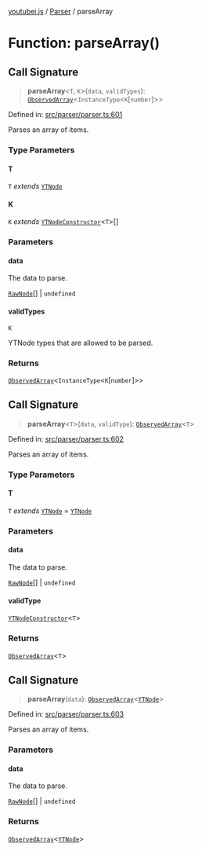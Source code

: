 [youtubei.js](../../../../README.md) / [Parser](../README.md) / parseArray

# Function: parseArray()

## Call Signature

> **parseArray**\<`T`, `K`\>(`data`, `validTypes`): [`ObservedArray`](../../Helpers/type-aliases/ObservedArray.md)\<`InstanceType`\<`K`\[`number`\]\>\>

Defined in: [src/parser/parser.ts:601](https://github.com/LuanRT/YouTube.js/blob/0733f60b57877f6b8b87dfd5cc6195b5085f5c09/src/parser/parser.ts#L601)

Parses an array of items.

### Type Parameters

#### T

`T` *extends* [`YTNode`](../../Helpers/classes/YTNode.md)

#### K

`K` *extends* [`YTNodeConstructor`](../../Helpers/interfaces/YTNodeConstructor.md)\<`T`\>[]

### Parameters

#### data

The data to parse.

[`RawNode`](../../../../type-aliases/RawNode.md)[] | `undefined`

#### validTypes

`K`

YTNode types that are allowed to be parsed.

### Returns

[`ObservedArray`](../../Helpers/type-aliases/ObservedArray.md)\<`InstanceType`\<`K`\[`number`\]\>\>

## Call Signature

> **parseArray**\<`T`\>(`data`, `validType`): [`ObservedArray`](../../Helpers/type-aliases/ObservedArray.md)\<`T`\>

Defined in: [src/parser/parser.ts:602](https://github.com/LuanRT/YouTube.js/blob/0733f60b57877f6b8b87dfd5cc6195b5085f5c09/src/parser/parser.ts#L602)

Parses an array of items.

### Type Parameters

#### T

`T` *extends* [`YTNode`](../../Helpers/classes/YTNode.md) = [`YTNode`](../../Helpers/classes/YTNode.md)

### Parameters

#### data

The data to parse.

[`RawNode`](../../../../type-aliases/RawNode.md)[] | `undefined`

#### validType

[`YTNodeConstructor`](../../Helpers/interfaces/YTNodeConstructor.md)\<`T`\>

### Returns

[`ObservedArray`](../../Helpers/type-aliases/ObservedArray.md)\<`T`\>

## Call Signature

> **parseArray**(`data`): [`ObservedArray`](../../Helpers/type-aliases/ObservedArray.md)\<[`YTNode`](../../Helpers/classes/YTNode.md)\>

Defined in: [src/parser/parser.ts:603](https://github.com/LuanRT/YouTube.js/blob/0733f60b57877f6b8b87dfd5cc6195b5085f5c09/src/parser/parser.ts#L603)

Parses an array of items.

### Parameters

#### data

The data to parse.

[`RawNode`](../../../../type-aliases/RawNode.md)[] | `undefined`

### Returns

[`ObservedArray`](../../Helpers/type-aliases/ObservedArray.md)\<[`YTNode`](../../Helpers/classes/YTNode.md)\>
